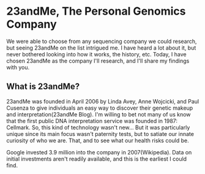 # 23andMe, The Personal Genomics Company

We were able to choose from any sequencing company we could research, but seeing 23andMe on the list intrigued me. I have heard a lot about it, but never bothered looking into how it works, the history, etc. Today, I have chosen 23andMe as the company I'll research, and I'll share my findings with you.

## What is 23andMe?

23andMe was founded in April 2006 by Linda Avey, Anne Wojcicki, and Paul Cusenza to give individuals an easy way to discover their genetic makeup and interpretation(23andMe Blog). I'm willing to bet not many of us know that the first public DNA interpretation service was founded in 1987: Cellmark. So, this kind of technology wasn't new... But it was particularly unique since its main focus wasn't paternity tests, but to satiate our innate curiosity of who we are. That, and to see what our health risks could be. 

Google invested 3.9 million into the company in 2007(Wikipedia). Data on initial investments aren't readily available, and this is the earliest I could find.
